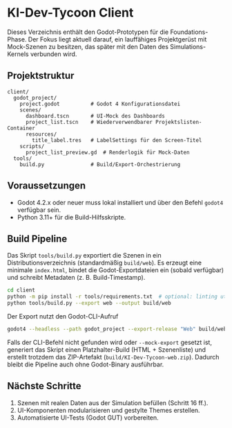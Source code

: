 # KI-Dev-Tycoon Client

Dieses Verzeichnis enthält den Godot-Prototypen für die Foundations-Phase. Der Fokus liegt aktuell darauf, ein lauffähiges Projektgerüst mit Mock-Szenen zu besitzen, das später mit den Daten des Simulations-Kernels verbunden wird.

## Projektstruktur

```
client/
  godot_project/
    project.godot          # Godot 4 Konfigurationsdatei
    scenes/
      dashboard.tscn       # UI-Mock des Dashboards
      project_list.tscn    # Wiederverwendbarer Projektslisten-Container
      resources/
        title_label.tres   # LabelSettings für den Screen-Titel
    scripts/
      project_list_preview.gd  # Renderlogik für Mock-Daten
  tools/
    build.py               # Build/Export-Orchestrierung
```

## Voraussetzungen

* Godot 4.2.x oder neuer muss lokal installiert und über den Befehl `godot4` verfügbar sein.
* Python 3.11+ für die Build-Hilfsskripte.

## Build Pipeline

Das Skript `tools/build.py` exportiert die Szenen in ein Distributionsverzeichnis (standardmäßig `build/web`). Es erzeugt eine minimale `index.html`, bindet die Godot-Exportdateien ein (sobald verfügbar) und schreibt Metadaten (z. B. Build-Timestamp).

```bash
cd client
python -m pip install -r tools/requirements.txt  # optional: linting utilities
python tools/build.py --export web --output build/web
```

Der Export nutzt den Godot-CLI-Aufruf

```bash
godot4 --headless --path godot_project --export-release "Web" build/web/KI-Dev-Tycoon.html
```

Falls der CLI-Befehl nicht gefunden wird oder `--mock-export` gesetzt ist, generiert das Skript einen Platzhalter-Build (HTML + Szenenliste) und erstellt trotzdem das ZIP-Artefakt (`build/KI-Dev-Tycoon-web.zip`). Dadurch bleibt die Pipeline auch ohne Godot-Binary ausführbar.

## Nächste Schritte

1. Szenen mit realen Daten aus der Simulation befüllen (Schritt 16 ff.).
2. UI-Komponenten modularisieren und gestylte Themes erstellen.
3. Automatisierte UI-Tests (Godot GUT) vorbereiten.
